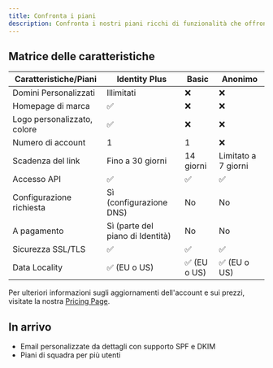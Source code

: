 ```yaml
---
title: Confronta i piani
description: Confronta i nostri piani ricchi di funzionalità che offrono la condivisione sicura di segreti con link a scadenza, domini personalizzati e opzioni di archiviazione flessibili per privati e aziende.
---
```



## Matrice delle caratteristiche

| Caratteristiche/Piani | Identity Plus | Basic | Anonimo |
|---------|----------------|-------------------------|------------|
| Domini Personalizzati | Illimitati | ❌ | ❌ | ❌ | ❌
| Homepage di marca | ✅ | ❌ | ❌ | ❌ |
| Logo personalizzato, colore | ✅ | ❌ | ❌ | ❌ |
| Numero di account | 1 | 1 | ❌ | ❌ |
| Scadenza del link | Fino a 30 giorni | 14 giorni | Limitato a 7 giorni |
| Accesso API | ✅ | ✅ | ✅ | Limitato |
| Configurazione richiesta | Sì (configurazione DNS) | No | No | No |
| A pagamento | Sì (parte del piano di Identità) | No | No |
| Sicurezza SSL/TLS | ✅ | ✅ | ✅ | ✅ | ✅ | ✅ |
| Data Locality | ✅ (EU o US) | ✅ (EU o US) | ✅ (EU o US) | ✅ (EU o US) | ✅ (EU o US)


Per ulteriori informazioni sugli aggiornamenti dell'account e sui prezzi, visitate la nostra [Pricing Page](https://onetimesecret.com/pricing).


## In arrivo

* Email personalizzate da dettagli con supporto SPF e DKIM
* Piani di squadra per più utenti
